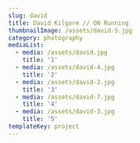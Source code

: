 ```yaml
---
slug: david
title: David Kilgore // ON Running
thumbnailImage: /assets/david-5.jpg
category: photography
mediaList:
  - media: /assets/david.jpg
    title: '1'
  - media: /assets/david-4.jpg
    title: '2'
  - media: /assets/david-2.jpg
    title: '3'
  - media: /assets/david-7.jpg
    title: '4'
  - media: /assets/david-3.jpg
    title: '5'
templateKey: project
---
```


